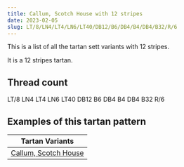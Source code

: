 ```yaml
---
title: Callum, Scotch House with 12 stripes
date: 2023-02-05
slug: LT/8/LN4/LT4/LN6/LT40/DB12/B6/DB4/B4/DB4/B32/R/6
---
```

This is a list of all the tartan sett variants with 12 stripes.

It is a 12 stripes tartan.


## Thread count
LT/8 LN4 LT4 LN6 LT40 DB12 B6 DB4 B4 DB4 B32 R/6

## Examples of this tartan pattern

| Tartan Variants |
|---------------|
| [Callum, Scotch House](/variants/lt/8/ln4/lt4/ln6/lt40/db12/b6/db4/b4/db4/b32/r/6-b5480b0-db000050-lne0e0e0-lt806050-rc00000)||
